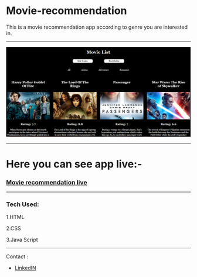 # Movie-recommendation

This is a movie recommendation app according to genre you are interested in.

---

![](https://github.com/Priyallohar/Movie-recomandation/blob/main/image/Capture.PNG)

---

# Here you can see app live:-

### <a href="https://movie-recommandation.netlify.app/" target="_blank"> Movie recommendation live </a>

---
### Tech Used: ###

1.HTML

2.CSS

3.Java Script

---

Contact :

* [LinkedIN](https://www.linkedin.com/in/priyallohar/)

